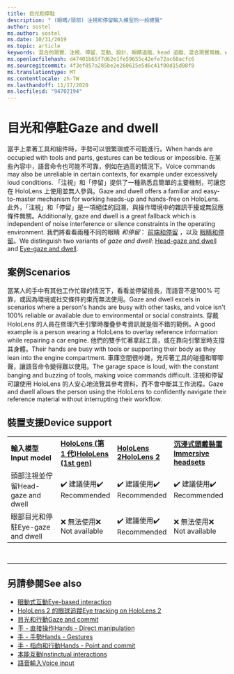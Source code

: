 ```yaml
---
title: 目光和停駐
description: " (眼睛/頭部) 注視和停留輸入模型的一般總覽"
author: sostel
ms.author: sostel
ms.date: 10/31/2019
ms.topic: article
keywords: 混合的現實、注視、停留、互動、設計、眼睛追蹤、head 追蹤、混合現實耳機、windows mixed Reality 耳機、虛擬實境耳機、HoloLens、MRTK、混合現實工具組
ms.openlocfilehash: d47401b65f7d62e1fe59655c42efe72ac68acfc6
ms.sourcegitcommit: 4f3ef057a285be2e260615e5d6c41f00d15d08f8
ms.translationtype: MT
ms.contentlocale: zh-TW
ms.lasthandoff: 11/17/2020
ms.locfileid: "94702194"
---
```

# <a name="gaze-and-dwell"></a><span data-ttu-id="6ef63-104">目光和停駐</span><span class="sxs-lookup"><span data-stu-id="6ef63-104">Gaze and dwell</span></span>

<span data-ttu-id="6ef63-105">當手上拿著工具和組件時，手勢可以很繁瑣或不可能進行。</span><span class="sxs-lookup"><span data-stu-id="6ef63-105">When hands are occupied with tools and parts, gestures can be tedious or impossible.</span></span>
<span data-ttu-id="6ef63-106">在某些內容中，語音命令也可能不可靠，例如在過高的情況下。</span><span class="sxs-lookup"><span data-stu-id="6ef63-106">Voice commands may also be unreliable in certain contexts, for example under excessively loud conditions.</span></span>
<span data-ttu-id="6ef63-107">「注視」和「停留」提供了一種熟悉且簡單的主要機制，可讓您在 HoloLens 上使用並無人參與。</span><span class="sxs-lookup"><span data-stu-id="6ef63-107">Gaze and dwell offers a familiar and easy-to-master mechanism for working heads-up and hands-free on HoloLens.</span></span>
<span data-ttu-id="6ef63-108">此外，「注視」和「停留」是一項絕佳的回溯，與操作環境中的雜訊干擾或無回應條件無關。</span><span class="sxs-lookup"><span data-stu-id="6ef63-108">Additionally, gaze and dwell is a great fallback which is independent of noise interference or silence constraints in the operating environment.</span></span>
<span data-ttu-id="6ef63-109">我們將看看兩種不同的眼睛 _和停留_： [前端和停留](gaze-and-dwell-head.md) ，以及 [眼睛和停留](gaze-and-dwell-eyes.md)。</span><span class="sxs-lookup"><span data-stu-id="6ef63-109">We distinguish two variants of _gaze and dwell_: [Head-gaze and dwell](gaze-and-dwell-head.md) and [Eye-gaze and dwell](gaze-and-dwell-eyes.md).</span></span>

## <a name="scenarios"></a><span data-ttu-id="6ef63-110">案例</span><span class="sxs-lookup"><span data-stu-id="6ef63-110">Scenarios</span></span>

<span data-ttu-id="6ef63-111">當某人的手中有其他工作忙碌的情況下，看看並停留擅長，而語音不是100% 可靠，或因為環境或社交條件約束而無法使用。</span><span class="sxs-lookup"><span data-stu-id="6ef63-111">Gaze and dwell excels in scenarios where a person's hands are busy with other tasks, and voice isn't 100% reliable or available due to environmental or social constraints.</span></span>
<span data-ttu-id="6ef63-112">穿戴 HoloLens 的人員在修理汽車引擎時覆疊參考資訊就是個不錯的範例。</span><span class="sxs-lookup"><span data-stu-id="6ef63-112">A good example is a person wearing a HoloLens to overlay reference information while repairing a car engine.</span></span>
<span data-ttu-id="6ef63-113">他們的雙手忙著拿起工具，或在靠向引擎室時支撐其身體。</span><span class="sxs-lookup"><span data-stu-id="6ef63-113">Their hands are busy with tools or supporting their body as they lean into the engine compartment.</span></span>
<span data-ttu-id="6ef63-114">車庫空間很吵雜，充斥著工具的碰撞和唧唧聲，讓語音命令變得難以使用。</span><span class="sxs-lookup"><span data-stu-id="6ef63-114">The garage space is loud, with the constant banging and buzzing of tools, making voice commands difficult.</span></span>
<span data-ttu-id="6ef63-115">注視和停留可讓使用 HoloLens 的人安心地流覽其參考資料，而不會中斷其工作流程。</span><span class="sxs-lookup"><span data-stu-id="6ef63-115">Gaze and dwell allows the person using the HoloLens to confidently navigate their reference material without interrupting their workflow.</span></span>

## <a name="device-support"></a><span data-ttu-id="6ef63-116">裝置支援</span><span class="sxs-lookup"><span data-stu-id="6ef63-116">Device support</span></span>

<table>
    <colgroup>
    <col width="25%" />
    <col width="25%" />
    <col width="25%" />
    <col width="25%" />
    </colgroup>
    <tr>
        <td><span data-ttu-id="6ef63-117"><strong>輸入模型</strong></span><span class="sxs-lookup"><span data-stu-id="6ef63-117"><strong>Input model</strong></span></span></td>
        <td><span data-ttu-id="6ef63-118"><a href="../hololens-hardware-details.md"><strong>HoloLens (第 1 代)</strong></a></span><span class="sxs-lookup"><span data-stu-id="6ef63-118"><a href="../hololens-hardware-details.md"><strong>HoloLens (1st gen)</strong></a></span></span></td>
        <td><span data-ttu-id="6ef63-119"><a href="https://docs.microsoft.com/hololens/hololens2-hardware"><strong>HoloLens 2</strong></span><span class="sxs-lookup"><span data-stu-id="6ef63-119"><a href="https://docs.microsoft.com/hololens/hololens2-hardware"><strong>HoloLens 2</strong></span></span></td>
        <td><span data-ttu-id="6ef63-120"><a href="../discover/immersive-headset-hardware-details.md"><strong>沉浸式頭戴裝置</strong></a></span><span class="sxs-lookup"><span data-stu-id="6ef63-120"><a href="../discover/immersive-headset-hardware-details.md"><strong>Immersive headsets</strong></a></span></span></td>
    </tr>
     <tr>
        <td><span data-ttu-id="6ef63-121">頭部注視並佇留</span><span class="sxs-lookup"><span data-stu-id="6ef63-121">Head-gaze and dwell</span></span></td>
        <td><span data-ttu-id="6ef63-122">✔️ 建議使用</span><span class="sxs-lookup"><span data-stu-id="6ef63-122">✔️ Recommended</span></span></td>
        <td><span data-ttu-id="6ef63-123">✔️ 建議使用</span><span class="sxs-lookup"><span data-stu-id="6ef63-123">✔️ Recommended</span></span></td>
        <td><span data-ttu-id="6ef63-124">✔️ 建議使用</span><span class="sxs-lookup"><span data-stu-id="6ef63-124">✔️ Recommended</span></span></td>
    </tr>
     <tr>
        <td><span data-ttu-id="6ef63-125">眼部目光和停駐</span><span class="sxs-lookup"><span data-stu-id="6ef63-125">Eye-gaze and dwell</span></span></td>
        <td><span data-ttu-id="6ef63-126">❌ 無法使用</span><span class="sxs-lookup"><span data-stu-id="6ef63-126">❌ Not available</span></span></td>
        <td><span data-ttu-id="6ef63-127">✔️ 建議使用</span><span class="sxs-lookup"><span data-stu-id="6ef63-127">✔️ Recommended</span></span></td>
        <td><span data-ttu-id="6ef63-128">❌ 無法使用</span><span class="sxs-lookup"><span data-stu-id="6ef63-128">❌ Not available</span></span></td>
    </tr>
</table>


<br>

---

 ## <a name="see-also"></a><span data-ttu-id="6ef63-129">另請參閱</span><span class="sxs-lookup"><span data-stu-id="6ef63-129">See also</span></span>
* [<span data-ttu-id="6ef63-130">眼動式互動</span><span class="sxs-lookup"><span data-stu-id="6ef63-130">Eye-based interaction</span></span>](eye-gaze-interaction.md)
* [<span data-ttu-id="6ef63-131">HoloLens 2 的眼球追蹤</span><span class="sxs-lookup"><span data-stu-id="6ef63-131">Eye tracking on HoloLens 2</span></span>](eye-tracking.md)
* [<span data-ttu-id="6ef63-132">目光和行動</span><span class="sxs-lookup"><span data-stu-id="6ef63-132">Gaze and commit</span></span>](gaze-and-commit.md)
* [<span data-ttu-id="6ef63-133">手 - 直接操作</span><span class="sxs-lookup"><span data-stu-id="6ef63-133">Hands - Direct manipulation</span></span>](direct-manipulation.md)
* [<span data-ttu-id="6ef63-134">手 - 手勢</span><span class="sxs-lookup"><span data-stu-id="6ef63-134">Hands - Gestures</span></span>](gaze-and-commit.md#composite-gestures)
* [<span data-ttu-id="6ef63-135">手 - 指向和行動</span><span class="sxs-lookup"><span data-stu-id="6ef63-135">Hands - Point and commit</span></span>](point-and-commit.md)
* [<span data-ttu-id="6ef63-136">本能互動</span><span class="sxs-lookup"><span data-stu-id="6ef63-136">Instinctual interactions</span></span>](interaction-fundamentals.md)
* [<span data-ttu-id="6ef63-137">語音輸入</span><span class="sxs-lookup"><span data-stu-id="6ef63-137">Voice input</span></span>](voice-input.md)
